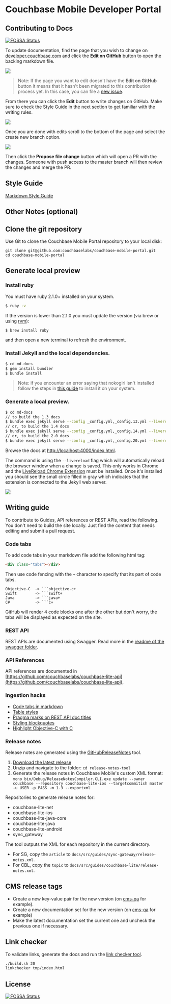 Couchbase Mobile Developer Portal
=================================

## Contributing to Docs
[![FOSSA Status](https://app.fossa.io/api/projects/git%2Bgithub.com%2Fsunit4155%2Fcouchbase-mobile-portal.svg?type=shield)](https://app.fossa.io/projects/git%2Bgithub.com%2Fsunit4155%2Fcouchbase-mobile-portal?ref=badge_shield)


To update documentation, find the page that you wish to change on [developer.couchbase.com](http://developer.couchbase.com/documentation/mobile/1.3/develop/index.html) and click the **Edit on GitHub** button to open the backing markdown file.

![](https://cl.ly/1x2W162f3G1g/Pasted_Image_09_09_2016__20_22.png)

> Note: If the page you want to edit doesn't have the **Edit on GitHub** button it means that it hasn't been migrated to this contribution process yet. In this case, you can file a [new issue](https://github.com/couchbaselabs/couchbase-mobile-portal/issues/new).

From there you can click the **Edit** button to write changes on GitHub. Make sure to check the Style Guide in the next section to get familiar with the writing rules.

![](https://cl.ly/0k261k2r1N3o/Pasted_Image_09_09_2016__20_26.png)

Once you are done with edits scroll to the bottom of the page and select the create new branch option.

![](https://cl.ly/3z3225371P3p/Pasted_Image_09_09_2016__20_30.png)

Then click the **Propose file change** button which will open a PR with the changes. Someone with push access to the master branch will then review the changes and merge the PR.

## Style Guide

[Markdown Style Guide](https://github.com/couchbaselabs/docs-style-guide/blob/master/md-style-guide.md)

## Other Notes (optional)

Clone the git repository
------------------------

Use Git to clone the Couchbase Mobile Portal repository to your local disk: 

```
git clone git@github.com:couchbaselabs/couchbase-mobile-portal.git
cd couchbase-mobile-portal
```

## Generate local preview

### Install ruby

You must have ruby 2.1.0+ installed on your system.

```bash
$ ruby -v
```

If the version is lower than 2.1.0 you must update the version (via brew or using [rvm](https://rvm.io/rvm/basics)):

```bash
$ brew install ruby
```

and then open a new terminal to refresh the environment.

### Install Jekyll and the local dependencies.

```bash
$ cd md-docs
$ gem install bundler
$ bundle install
```

> Note: if you encounter an error saying that nokogiri isn't installed follow the steps in [this guide](http://www.nokogiri.org/tutorials/installing_nokogiri.html#mac_os_x) to install it on your system.

### Generate a local preview.

```bash
$ cd md-docs
// to build the 1.3 docs
$ bundle exec jekyll serve --config _config.yml,_config.13.yml --livereload
// or, to build the 1.4 docs
$ bundle exec jekyll serve --config _config.yml,_config.14.yml --livereload
// or, to build the 2.0 docs
$ bundle exec jekyll serve --config _config.yml,_config.20.yml --livereload
```

Browse the docs at [http://localhost:4000/index.html](http://localhost:4000/index.html).

The command is using the `--livereload` flag which will automatically reload the browser window when a change is saved. This only works in Chrome and the [LiveReload Chrome Extension](https://chrome.google.com/webstore/detail/livereload/jnihajbhpnppcggbcgedagnkighmdlei?hl=en) must be installed. Once it's installed you should see the small circle filled in gray which indicates that the extension is connected to the Jekyll web server.

![](https://cl.ly/04350x2q1v3w/livereload.png)

## Writing guide

To contribute to Guides, API references or REST APIs, read the following. You don't need to build the site locally. Just find the content that needs editing and submit a pull request.

### Code tabs

To add code tabs in your markdown file add the following html tag:

```html
<div class="tabs"></div>
```

Then use code fencing with the `+` character to specify that its part of code tabs.

```
Objective-C  -> ```objective-c+
Swift        -> ```swift+
Java         -> ```java+
C#           -> ```c+
```

GitHub will render 4 code blocks one after the other but don't worry, the tabs will be displayed as expected on the site.

### REST API

REST APIs are documented using Swagger. Read more in the [readme of the swagger folder](https://github.com/couchbaselabs/couchbase-mobile-portal/tree/master/swagger).

### API References

API references are documented in [https://github.com/couchbaselabs/couchbase-lite-api](https://github.com/couchbaselabs/couchbase-lite-api).

### Ingestion hacks

- [Code tabs in markdown](https://github.com/couchbaselabs/couchbase-mobile-portal/issues/398)
- [Table styles](https://github.com/couchbaselabs/couchbase-mobile-portal/issues/400)
- [Pragma marks on REST API doc titles](https://github.com/couchbaselabs/couchbase-mobile-portal/issues/416)
- [Styling blockquotes](https://github.com/couchbaselabs/couchbase-mobile-portal/issues/420)
- [Highlight Objective-C with C](https://github.com/couchbaselabs/couchbase-mobile-portal/commit/76f2625ed54b9440be1344ca2a13580669c5c962)

### Release notes

Release notes are generated using the [GitHubReleaseNotes](https://github.com/couchbaselabs/GitHubReleaseNotes) tool.

1. [Download the latest release](https://github.com/couchbaselabs/GitHubReleaseNotes/releases)
2. Unzip and navigate to the folder: `cd release-notes-tool`
3. Generate the release notes in Couchbase Mobile's custom XML format: `mono bin/Debug/ReleaseNotesCompiler.CLI.exe update --owner couchbase --repository couchbase-lite-ios --targetcommitish master -u USER -p PASS -m 1.3 --exportxml`

Repositories to generate release notes for:

- couchbase-lite-net
- couchbase-lite-ios
- couchbase-lite-java-core
- couchbase-lite-java
- couchbase-lite-android
- sync_gateway

The tool outputs the XML for each repository in the current directory.

- For SG, copy the `article` to `docs/src/guides/sync-gateway/release-notes.xml`.
- For CBL, copy the `topic` to `docs/src/guides/couchbase-lite/release-notes.xml`.

## CMS release tags

- Create a new key-value pair for the new version (on [cms-qa](http://cms-qa.cbauthx.com/cms/?1&path=/content/documents/website/value-lists/couchbasemobileversions) for example).
- Create a new documentation set for the new version (on [cms-qa](http://cms-qa.cbauthx.com/cms/?1&path=/content/documents/couchbase-developer-portal/documentation/mobile/1.3/mobile-1.3) for example)
- Make the latest documentation set the current one and uncheck the previous one if necessary.

## Link checker

To validate links, generate the docs and run the [link checker tool](https://github.com/wummel/linkchecker).

```bash
./build.sh 20
linkchecker tmp/index.html
```


## License
[![FOSSA Status](https://app.fossa.io/api/projects/git%2Bgithub.com%2Fsunit4155%2Fcouchbase-mobile-portal.svg?type=large)](https://app.fossa.io/projects/git%2Bgithub.com%2Fsunit4155%2Fcouchbase-mobile-portal?ref=badge_large)